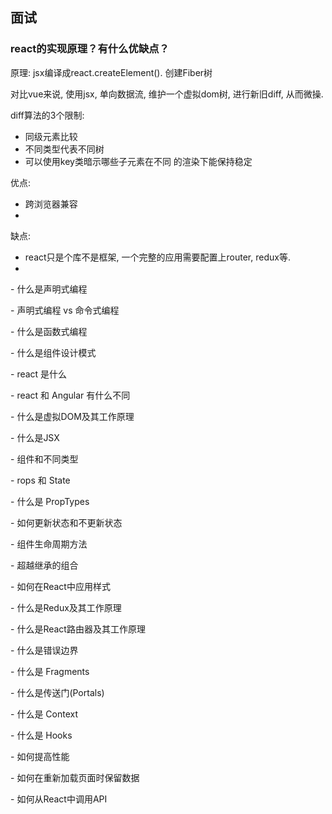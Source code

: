 ## 面试

### react的实现原理？有什么优缺点？

原理: jsx编译成react.createElement(). 创建Fiber树

对比vue来说, 使用jsx, 单向数据流, 维护一个虚拟dom树, 进行新旧diff, 从而微操.

diff算法的3个限制: 

- 同级元素比较
- 不同类型代表不同树
- 可以使用key类暗示哪些⼦元素在不同 的渲染下能保持稳定

优点:

- 跨浏览器兼容
- 

缺点: 

- react只是个库不是框架, 一个完整的应用需要配置上router, redux等.
- 

\- 什么是声明式编程



\- 声明式编程 vs 命令式编程

\- 什么是函数式编程

\- 什么是组件设计模式

\- react 是什么

\- react 和 Angular 有什么不同

\- 什么是虚拟DOM及其工作原理

\- 什么是JSX

\- 组件和不同类型

\- rops 和 State

\- 什么是 PropTypes

\- 如何更新状态和不更新状态

\- 组件生命周期方法

\- 超越继承的组合

\- 如何在React中应用样式

\- 什么是Redux及其工作原理

\- 什么是React路由器及其工作原理

\- 什么是错误边界

\- 什么是 Fragments

\- 什么是传送门(Portals)

\- 什么是 Context

\- 什么是 Hooks

\- 如何提高性能

\- 如何在重新加载页面时保留数据

\- 如何从React中调用API
